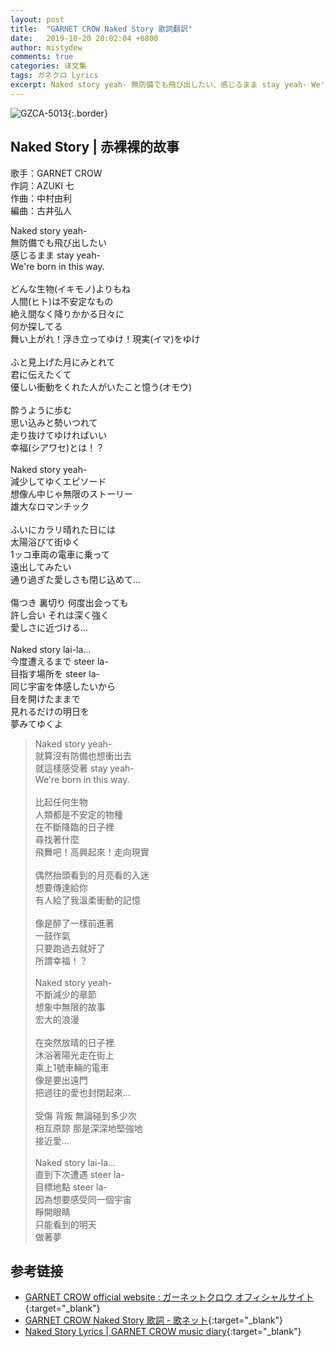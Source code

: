 ```yaml
---
layout: post
title:  "GARNET CROW Naked Story 歌詞翻訳"
date:   2019-10-20 20:02:04 +0800
author: mistydew
comments: true
categories: 译文集
tags: ガネクロ Lyrics
excerpt: Naked story yeah- 無防備でも飛び出したい、感じるまま stay yeah- We're born in this way.
---
```

![GZCA-5013](/gc/assets/images/discography/album/GZCA-5013.jpg){:.border}

## Naked Story | 赤裸裸的故事

歌手：GARNET CROW<br>
作詞：AZUKI 七<br>
作曲：中村由利<br>
編曲：古井弘人

<div class="lyric-original">
<p>
Naked story yeah-<br>
無防備でも飛び出したい<br>
感じるまま stay yeah-<br>
We're born in this way.<br>
<br>
どんな生物(イキモノ)よりもね<br>
人間(ヒト)は不安定なもの<br>
絶え間なく降りかかる日々に<br>
何か探してる<br>
舞い上がれ！浮き立ってゆけ！現実(イマ)をゆけ<br>
<br>
ふと見上げた月にみとれて<br>
君に伝えたくて<br>
優しい衝動をくれた人がいたこと憶う(オモウ)<br>
<br>
酔うように歩む<br>
思い込みと勢いつれて<br>
走り抜けてゆければいい<br>
幸福(シアワセ)とは！？<br>
<br>
Naked story yeah-<br>
減少してゆくエピソード<br>
想像ん中じゃ無限のストーリー<br>
雄大なロマンチック<br>
<br>
ふいにカラリ晴れた日には<br>
太陽浴びて街ゆく<br>
1ッコ車両の電車に乗って<br>
遠出してみたい<br>
通り過ぎた愛しさも閉じ込めて…<br>
<br>
傷つき 裏切り 何度出会っても<br>
許し合い それは深く強く<br>
愛しさに近づける…<br>
<br>
Naked story lai-la...<br>
今度遭えるまで steer la-<br>
目指す場所を steer la-<br>
同じ宇宙を体感したいから<br>
目を開けたままで<br>
見れるだけの明日を<br>
夢みてゆくよ
</p>
</div>

<div class="lyric-translation">
<blockquote>
Naked story yeah-<br>
就算沒有防備也想衝出去<br>
就這樣感受著 stay yeah-<br>
We're born in this way.<br>
<br>
比起任何生物<br>
人類都是不安定的物種<br>
在不斷降臨的日子裡<br>
尋找著什麼<br>
飛舞吧！高興起來！走向現實<br>
<br>
偶然抬頭看到的月亮看的入迷<br>
想要傳達給你<br>
有人給了我溫柔衝動的記憶<br>
<br>
像是醉了一樣前進著<br>
一鼓作氣<br>
只要跑過去就好了<br>
所謂幸福！？<br>
<br>
Naked story yeah-<br>
不斷減少的章節<br>
想象中無限的故事<br>
宏大的浪漫<br>
<br>
在突然放晴的日子裡<br>
沐浴著陽光走在街上<br>
乘上1號車輛的電車<br>
像是要出遠門<br>
把過往的愛也封閉起來...<br>
<br>
受傷 背叛 無論碰到多少次<br>
相互原諒 那是深深地堅強地<br>
接近愛...<br>
<br>
Naked story lai-la...<br>
直到下次遭遇 steer la-<br>
目標地點 steer la-<br>
因為想要感受同一個宇宙<br>
睜開眼睛<br>
只能看到的明天<br>
做著夢
</blockquote>
</div>

## 参考链接

* [GARNET CROW official website : ガーネットクロウ オフィシャルサイト](http://www.garnetcrow.com){:target="_blank"}
* [GARNET CROW Naked Story 歌詞 - 歌ネット](https://www.uta-net.com/song/20127){:target="_blank"}
* [Naked Story Lyrics \| GARNET CROW music diary](https://mistydew.github.io/gc/lyrics/original/Naked%20Story.html){:target="_blank"}
